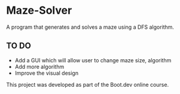 # Maze-Solver

A program that generates and solves a maze using a DFS algorithm.

## TO DO

- Add a GUI which will allow user to change maze size, algorithm
- Add more algorithm
- Improve the visual design

This project was developed as part of the Boot.dev online course.